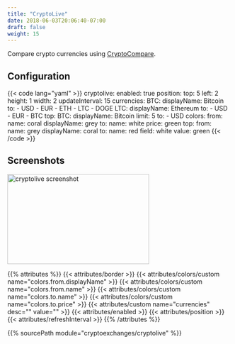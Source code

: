 ```yaml
---
title: "CryptoLive"
date: 2018-06-03T20:06:40-07:00
draft: false
weight: 15
---
```


Compare crypto currencies using [CryptoCompare](https://cryptocompare.com).

## Configuration

{{< code lang="yaml" >}}
cryptolive:
  enabled: true
  position:
    top: 5
    left: 2
    height: 1
    width: 2
  updateInterval: 15
  currencies:
    BTC:
      displayName: Bitcoin
      to:
        - USD
        - EUR
        - ETH
        - LTC
        - DOGE
    LTC:
      displayName: Ethereum
      to:
        - USD
        - EUR
        - BTC
  top:
    BTC:
      displayName: Bitcoin
      limit: 5
      to:
        - USD
  colors:
    from:
      name: coral
      displayName: grey
    to:
      name: white
      price: green
    top:
      from:
        name: grey
        displayName: coral
      to:
        name: red
        field: white
        value: green
{{< /code >}}

## Screenshots

<img class="screenshot" src="/imgs/modules/cryptolive.png" width="320" height="203" alt="cryptolive screenshot" />

{{% attributes %}}
  {{< attributes/border >}}
  {{< attributes/colors/custom name="colors.from.displayName" >}}
  {{< attributes/colors/custom name="colors.from.name" >}}
  {{< attributes/colors/custom name="colors.to.name" >}}
  {{< attributes/colors/custom name="colors.to.price" >}}
  {{< attributes/custom name="currencies" desc="" value="" >}}
  {{< attributes/enabled >}}
  {{< attributes/position >}}
  {{< attributes/refreshInterval >}}
{{% /attributes %}}

{{% sourcePath module="cryptoexchanges/cryptolive" %}}
